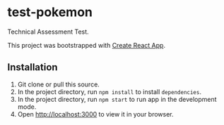 # test-pokemon

Technical Assessment Test.

This project was bootstrapped with [Create React App](https://github.com/facebook/create-react-app).

## Installation

1. Git clone or pull this source.
2. In the project directory, run `npm install` to install `dependencies`.
3. In the project directory, run `npm start` to run app in the development mode.
4. Open [http://localhost:3000](http://localhost:3000) to view it in your browser.
